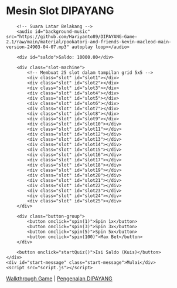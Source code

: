 <html lang="id">
<head>
    <meta charset="UTF-8">
    <meta name="viewport" content="width=device-width, initial-scale=1.0">
    <title>Mesin Slot DIPAYANG</title>
    <link rel="stylesheet" href="style.css">
</head>
<body>
    <div class="container">
         <h1 class="center-title">Mesin Slot DIPAYANG</h1>

        <!-- Suara Latar Belakang -->
        <audio id="background-music" src="https://github.com/Hariyanto89/DIPAYANG-Game-2.1/raw/main/material/pookatori-and-friends-kevin-macleod-main-version-24903-04-07.mp3" autoplay loop></audio>

        <div id="saldo">Saldo: 10000.00</div>

        <div class="slot-machine">
            <!-- Membuat 25 slot dalam tampilan grid 5x5 -->
            <div class="slot" id="slot1"></div>
            <div class="slot" id="slot2"></div>
            <div class="slot" id="slot3"></div>
            <div class="slot" id="slot4"></div>
            <div class="slot" id="slot5"></div>
            <div class="slot" id="slot6"></div>
            <div class="slot" id="slot7"></div>
            <div class="slot" id="slot8"></div>
            <div class="slot" id="slot9"></div>
            <div class="slot" id="slot10"></div>
            <div class="slot" id="slot11"></div>
            <div class="slot" id="slot12"></div>
            <div class="slot" id="slot13"></div>
            <div class="slot" id="slot14"></div>
            <div class="slot" id="slot15"></div>
            <div class="slot" id="slot16"></div>
            <div class="slot" id="slot17"></div>
            <div class="slot" id="slot18"></div>
            <div class="slot" id="slot19"></div>
            <div class="slot" id="slot20"></div>
            <div class="slot" id="slot21"></div>
            <div class="slot" id="slot22"></div>
            <div class="slot" id="slot23"></div>
            <div class="slot" id="slot24"></div>
            <div class="slot" id="slot25"></div>
        </div>

        <div class="button-group">
            <button onclick="spin(1)">Spin 1x</button>
            <button onclick="spin(3)">Spin 3x</button>
            <button onclick="spin(5)">Spin 5x</button>
            <button onclick="spin(100)">Max Bet</button>
        </div>

        <button onclick="startQuiz()">Isi Saldo (Kuis)</button>
    </div>
    <div id="start-message" class="start-message">Mulai</div>
    <script src="script.js"></script>
</body>
<nav>
    <a href="pages/walkthrough.html">Walkthrough Game</a> |
    <a href="pages/pengenalan.html">Pengenalan DIPAYANG</a>
</nav>
</html>
